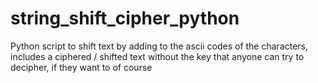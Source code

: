 # string_shift_cipher_python

Python script to shift text by adding to the ascii codes of the characters, includes a ciphered / shifted text without the key that anyone can try to decipher, if they want to of course
